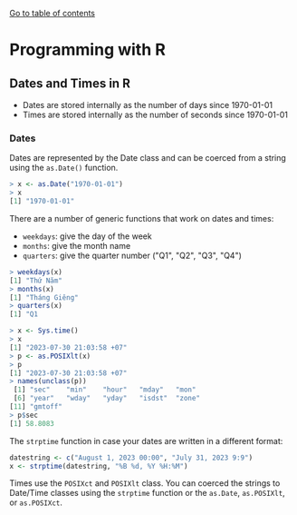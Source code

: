 [Go to table of contents](../../readme.md)

# Programming with R

## Dates and Times in R

* Dates are stored internally as the number of days since 1970-01-01
* Times are stored internally as the number of seconds since 1970-01-01

### Dates

Dates are represented by the Date class and can be coerced from a string using the `as.Date()` function.

```r
> x <- as.Date("1970-01-01")
> x
[1] "1970-01-01"
```

There are a number of generic functions that work on dates and times:

* `weekdays`: give the day of the week
* `months`: give the month name
* `quarters`: give the quarter number ("Q1", "Q2", "Q3", "Q4")

```r
> weekdays(x)
[1] "Thứ Năm"
> months(x)
[1] "Tháng Giêng"
> quarters(x)
[1] "Q1
```

```r
> x <- Sys.time()
> x
[1] "2023-07-30 21:03:58 +07"
> p <- as.POSIXlt(x)
> p
[1] "2023-07-30 21:03:58 +07"
> names(unclass(p))
 [1] "sec"    "min"    "hour"   "mday"   "mon"   
 [6] "year"   "wday"   "yday"   "isdst"  "zone"  
[11] "gmtoff"
> p$sec
[1] 58.8083
```

The `strptime` function in case your dates are written in a different format:

```r
datestring <- c("August 1, 2023 00:00", "July 31, 2023 9:9")
x <- strptime(datestring, "%B %d, %Y %H:%M")
```

Times use the `POSIXct` and `POSIXlt` class. You can coerced the strings to Date/Time classes using the `strptime` function or the `as.Date`, `as.POSIXlt`, or `as.POSIXct`.
